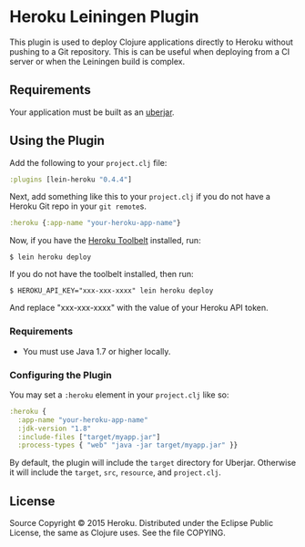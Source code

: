 Heroku Leiningen Plugin
=================

This plugin is used to deploy Clojure applications directly to Heroku without pushing to a Git repository.
This is can be useful when deploying from a CI server or when the Leiningen build is complex.

## Requirements

Your application must be built as an [uberjar](https://github.com/technomancy/leiningen/blob/master/doc/TUTORIAL.md#uberjar).

## Using the Plugin

Add the following to your `project.clj` file:

```clj
:plugins [lein-heroku "0.4.4"]
```

Next, add something like this to your `project.clj` if you do not have a Heroku Git repo in your `git remote`s.

```clj
:heroku {:app-name "your-heroku-app-name"}
```

Now, if you have the [Heroku Toolbelt](https://toolbelt.heroku.com/) installed, run:

```sh-session
$ lein heroku deploy
```

If you do not have the toolbelt installed, then run:

```sh-session
$ HEROKU_API_KEY="xxx-xxx-xxxx" lein heroku deploy
```

And replace "xxx-xxx-xxxx" with the value of your Heroku API token.

### Requirements

+  You must use Java 1.7 or higher locally.

### Configuring the Plugin

You may set a `:heroku` element in your `project.clj` like so:

```clj
:heroku {
  :app-name "your-heroku-app-name"
  :jdk-version "1.8"
  :include-files ["target/myapp.jar"]
  :process-types { "web" "java -jar target/myapp.jar" }}
```

By default, the plugin will include the `target` directory for Uberjar.
Otherwise it will include the `target`, `src`, `resource`, and `project.clj`.


## License

Source Copyright © 2015 Heroku.
Distributed under the Eclipse Public License, the same as Clojure
uses. See the file COPYING.
